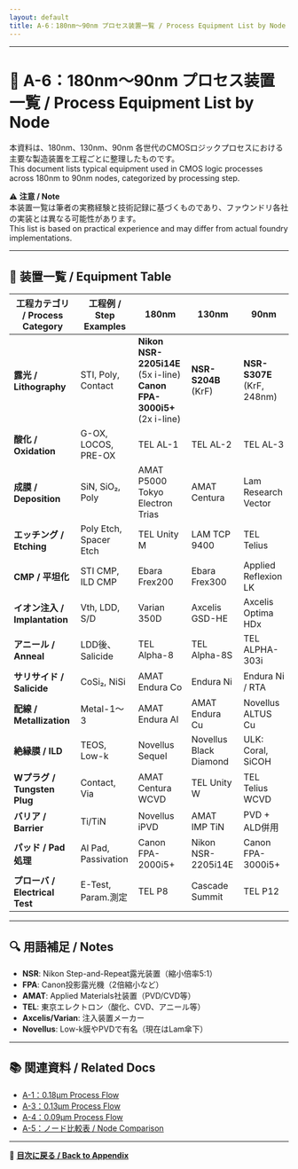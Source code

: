 ```yaml
---
layout: default
title: A-6：180nm〜90nm プロセス装置一覧 / Process Equipment List by Node
---
```


---

# 📘 A-6：180nm〜90nm プロセス装置一覧 / Process Equipment List by Node

本資料は、180nm、130nm、90nm 各世代のCMOSロジックプロセスにおける主要な製造装置を工程ごとに整理したものです。  
This document lists typical equipment used in CMOS logic processes across 180nm to 90nm nodes, categorized by processing step.

⚠️ **注意 / Note**  
本装置一覧は筆者の実務経験と技術記録に基づくものであり、ファウンドリ各社の実装とは異なる可能性があります。  
This list is based on practical experience and may differ from actual foundry implementations.

---

## 🧪 装置一覧 / Equipment Table

| 工程カテゴリ / Process Category | 工程例 / Step Examples | 180nm | 130nm | 90nm |
|----------------|----------------------|--------|--------|--------|
| **露光 / Lithography** | STI, Poly, Contact | **Nikon NSR-2205i14E** (5x i-line)<br>**Canon FPA-3000i5+** (2x i-line) | **NSR-S204B** (KrF) | **NSR-S307E** (KrF, 248nm) |
| **酸化 / Oxidation** | G-OX, LOCOS, PRE-OX | TEL AL-1 | TEL AL-2 | TEL AL-3 |
| **成膜 / Deposition** | SiN, SiO₂, Poly | AMAT P5000<br>Tokyo Electron Trias | AMAT Centura | Lam Research Vector |
| **エッチング / Etching** | Poly Etch, Spacer Etch | TEL Unity M | LAM TCP 9400 | TEL Telius |
| **CMP / 平坦化** | STI CMP, ILD CMP | Ebara Frex200 | Ebara Frex300 | Applied Reflexion LK |
| **イオン注入 / Implantation** | Vth, LDD, S/D | Varian 350D | Axcelis GSD-HE | Axcelis Optima HDx |
| **アニール / Anneal** | LDD後、Salicide | TEL Alpha-8 | TEL Alpha-8S | TEL ALPHA-303i |
| **サリサイド / Salicide** | CoSi₂, NiSi | AMAT Endura Co | Endura Ni | Endura Ni / RTA |
| **配線 / Metallization** | Metal-1〜3 | AMAT Endura Al | AMAT Endura Cu | Novellus ALTUS Cu |
| **絶縁膜 / ILD** | TEOS, Low-k | Novellus Sequel | Novellus Black Diamond | ULK: Coral, SiCOH |
| **Wプラグ / Tungsten Plug** | Contact, Via | AMAT Centura WCVD | TEL Unity W | TEL Telius WCVD |
| **バリア / Barrier** | Ti/TiN | Novellus iPVD | AMAT IMP TiN | PVD + ALD併用 |
| **パッド / Pad処理** | Al Pad, Passivation | Canon FPA-2000i5+ | Nikon NSR-2205i14E | Canon FPA-3000i5+ |
| **プローバ / Electrical Test** | E-Test, Param.測定 | TEL P8 | Cascade Summit | TEL P12 |

---

## 🔍 用語補足 / Notes

- **NSR**: Nikon Step-and-Repeat露光装置（縮小倍率5:1）  
- **FPA**: Canon投影露光機（2倍縮小など）  
- **AMAT**: Applied Materials社装置（PVD/CVD等）  
- **TEL**: 東京エレクトロン（酸化、CVD、アニール等）  
- **Axcelis/Varian**: 注入装置メーカー  
- **Novellus**: Low-k膜やPVDで有名（現在はLam傘下）

---

## 📚 関連資料 / Related Docs

- [A-1：0.18μm Process Flow](./0.18um_Logic_ProcessFlow.md)
- [A-3：0.13μm Process Flow](./0.13um_Logic_ProcessFlow.md)
- [A-4：0.09μm Process Flow](./0.09um_Logic_ProcessFlow.md)
- [A-5：ノード比較表 / Node Comparison](./process_node_comparison.md)

---

📎 **[目次に戻る / Back to Appendix](./)**  
